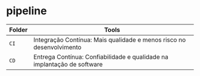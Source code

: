 # pipeline

|Folder    |Tools|
|-------------|-----------|
|`CI`| Integração Contínua: Mais qualidade e menos risco no desenvolvimento
|`CD`| Entrega Contínua: Confiabilidade e qualidade na implantação de software